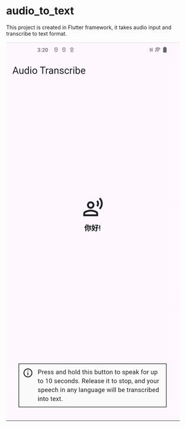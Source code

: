 # audio_to_text

This project is created in Flutter framework, it takes audio input and transcribe to text format.

[![Watch the video](https://github.com/santoshpro95/AudioToText/blob/main/thumbnail.png)](https://github.com/santoshpro95/AudioToText/blob/main/file.mov=100x20)


